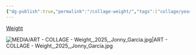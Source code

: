 ```yaml
---
{"dg-publish":true,"permalink":"/collage-weight/","tags":["collage/year-2025","c/flat-background","c/colour-black","c/woman","c/body","c/hand","c/tree","c/horns","c/flame","c/colour-blue","c/colour-yellow","c/colour-purple","c/N/CL","collage/book/2025"],"created":"2025-08-21T14:12:48.546-04:00","updated":"2025-09-09T13:45:41.403-04:00"}
---
```



[Weight](https://www.instagram.com/p/DNlMnozxPKT/?utm_source=ig_web_copy_link&igsh=MzRlODBiNWFlZA==)

![MEDIA/ART - COLLAGE - Weight,_2025,_Jonny_Garcia.jpg|ART - COLLAGE - Weight,_2025,_Jonny_Garcia.jpg](/img/user/MEDIA/ART%20-%20COLLAGE%20-%20Weight,_2025,_Jonny_Garcia.jpg)
